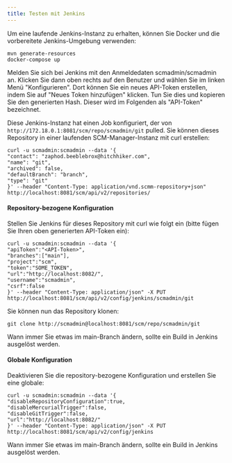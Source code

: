 ```yaml
---
title: Testen mit Jenkins
---
```


Um eine laufende Jenkins-Instanz zu erhalten, können Sie Docker und die vorbereitete Jenkins-Umgebung verwenden:

```
mvn generate-resources
docker-compose up
```

Melden Sie sich bei Jenkins mit den Anmeldedaten scmadmin/scmadmin an. 
Klicken Sie dann oben rechts auf den Benutzer und wählen Sie im linken Menü "Konfigurieren". 
Dort können Sie ein neues API-Token erstellen, indem Sie auf "Neues Token hinzufügen" klicken. 
Tun Sie dies und kopieren Sie den generierten Hash. 
Dieser wird im Folgenden als "API-Token" bezeichnet.

Diese Jenkins-Instanz hat einen Job konfiguriert, der von `http://172.18.0.1:8081/scm/repo/scmadmin/git` pulled. 
Sie können dieses Repository in einer laufenden SCM-Manager-Instanz mit curl erstellen:

```
curl -u scmadmin:scmadmin --data '{
"contact": "zaphod.beeblebrox@hitchhiker.com",
"name": "git",
"archived": false,
"defaultBranch": "branch",
"type": "git"
}' --header "Content-Type: application/vnd.scmm-repository+json" http://localhost:8081/scm/api/v2/repositories/
```

#### Repository-bezogene Konfiguration

Stellen Sie Jenkins für dieses Repository mit curl wie folgt ein (bitte fügen Sie Ihren oben generierten API-Token ein):

```
curl -u scmadmin:scmadmin --data '{
"apiToken":"<API-Token>",
"branches":["main"],
"project":"scm",
"token":"SOME_TOKEN",
"url":"http://localhost:8082/",
"username":"scmadmin",
"csrf":false
}' --header "Content-Type: application/json" -X PUT http://localhost:8081/scm/api/v2/config/jenkins/scmadmin/git
```

Sie können nun das Repository klonen:

```
git clone http://scmadmin@localhost:8081/scm/repo/scmadmin/git
```

Wann immer Sie etwas im main-Branch ändern, sollte ein Build in Jenkins ausgelöst werden.

#### Globale Konfiguration

Deaktivieren Sie die repository-bezogene Konfiguration und erstellen Sie eine globale:

```
curl -u scmadmin:scmadmin --data '{
"disableRepositoryConfiguration":true,
"disableMercurialTrigger":false,
"disableGitTrigger":false,
"url":"http://localhost:8082/"
}' --header "Content-Type: application/json" -X PUT http://localhost:8081/scm/api/v2/config/jenkins
```

Wann immer Sie etwas im main-Branch ändern, sollte ein Build in Jenkins ausgelöst werden.
